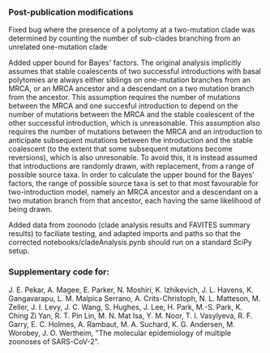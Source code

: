 ### Post-publication modifications

Fixed bug where the presence of a polytomy at a two-mutation clade was determined by counting the number of sub-clades branching from an unrelated one-mutation clade

Added upper bound for Bayes' factors. The original analysis implicitly assumes that stable coalescents of two successful introductions with basal polytomies are always either siblings on one-mutation branches from an MRCA, or an MRCA ancestor and a descendant on a two mutation branch from the ancestor. This assumption requires the number of mutations between the MRCA and one succesful introduction to depend on the number of mutations between the MRCA and the stable coalescent of the other successful introduction, which is unreasonable. This assumption also requires the number of mutations between the MRCA and an introduction to anticipate subsequent mutations between the introduction and the stable coalescent (to the extent that some subsequent mutations become reversions), which is also unresonable. To avoid this, it is instead assumed that introductions are randomly drawn, with replacement, from a range of possible source taxa. In order to calculate the upper bound for the Bayes' factors, the range of possible source taxa is set to that most favourable for two-introduction model, namely an MRCA ancestor and a descendant on a two mutation branch from that ancestor, each having the same likelihood of being drawn.

Added data from zoonodo (clade analysis results and FAVITES summary results) to faciliate testing, and adapted imports and paths so that the corrected notebooks/cladeAnalysis.pynb should run on a standard SciPy setup.

### Supplementary code for:

J. E. Pekar, A. Magee, E. Parker, N. Moshiri, K. Izhikevich, J. L. Havens, K. Gangavarapu, L. M. Malpica Serrano, A. Crits-Christoph, N. L. Matteson, M. Zeller, J. I. Levy, J. C. Wang, S. Hughes, J. Lee, H. Park, M.-S. Park, K. Ching Zi Yan, R. T. Pin Lin, M. N. Mat Isa, Y. M. Noor, T. I. Vasylyeva, R. F. Garry, E. C. Holmes, A. Rambaut, M. A. Suchard, K. G. Andersen, M. Worobey, J. O. Wertheim, "The molecular epidemiology of multiple zoonoses of SARS-CoV-2".
